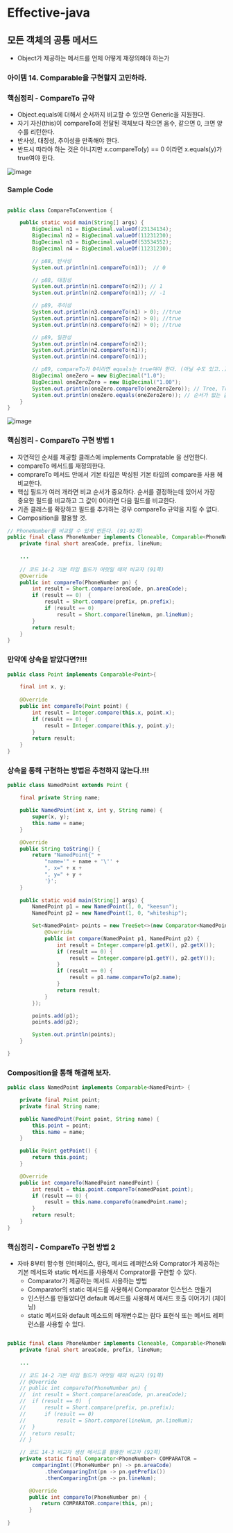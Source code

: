 # Effective-java
## 모든 객체의 공통 메서드
* Object가 제공하는 메서드를 언제 어떻게 재정의해야 하는가

### 아이템 14. Comparable을 구현할지 고민하라. 

### 핵심정리 - CompareTo 규약
* Object.equals에 더해서 순서까지 비교할 수 있으면 Generic을 지원한다.
* 자기 자신(this)이 compareTo에 전달된 객체보다 작으면 음수, 같으면 0, 크면 양수를 리턴한다.
* 반사성, 대칭성, 추이성을 만족해야 한다.
* 반드시 따라야 하는 것은 아니지만 x.compareTo(y) == 0 이라면 x.equals(y)가 true여야 한다.

![image](https://user-images.githubusercontent.com/60100532/210573537-5df33da4-7dc4-48da-aaa4-ad1e1695a762.png)

### Sample Code
```java

public class CompareToConvention {

    public static void main(String[] args) {
        BigDecimal n1 = BigDecimal.valueOf(23134134);
        BigDecimal n2 = BigDecimal.valueOf(11231230);
        BigDecimal n3 = BigDecimal.valueOf(53534552);
        BigDecimal n4 = BigDecimal.valueOf(11231230);

        // p88, 반사성
        System.out.println(n1.compareTo(n1));  // 0

        // p88, 대칭성
        System.out.println(n1.compareTo(n2)); // 1
        System.out.println(n2.compareTo(n1)); // -1

        // p89, 추이성
        System.out.println(n3.compareTo(n1) > 0); //true
        System.out.println(n1.compareTo(n2) > 0); //true
        System.out.println(n3.compareTo(n2) > 0); //true

        // p89, 일관성
        System.out.println(n4.compareTo(n2)); 
        System.out.println(n2.compareTo(n1));
        System.out.println(n4.compareTo(n1));

        // p89, compareTo가 0이라면 equals는 true여야 한다. (아닐 수도 있고..)
        BigDecimal oneZero = new BigDecimal("1.0");
        BigDecimal oneZeroZero = new BigDecimal("1.00");
        System.out.println(oneZero.compareTo(oneZeroZero)); // Tree, TreeMap
        System.out.println(oneZero.equals(oneZeroZero)); // 순서가 없는 콜렉션
    }
}
```
![image](https://user-images.githubusercontent.com/60100532/210575053-bdf4f942-79dd-4403-a90b-1eb258c1e027.png)



### 핵심정리 - CompareTo 구현 방법 1
* 자연적인 순서를 제공할 클래스에 implements Compratable<T> 을 선언한다.
* compareTo 메서드를 재정의한다.
* comprareTo 메서드 안에서 기본 타입은 박싱된 기본 타입의 compare을 사용 해 비교한다.
* 핵심 필드가 여러 개라면 비교 순서가 중요하다. 순서를 결정하는데 있어서 가장   
 중요한 필드를 비교하고 그 값이 0이라면 다음 필드를 비교한다.
* 기존 클래스를 확장하고 필드를 추가하는 경우 compareTo 규약을 지킬 수 없다.
* Composition을 활용할 것.

```java
// PhoneNumber를 비교할 수 있게 만든다. (91-92쪽)
public final class PhoneNumber implements Cloneable, Comparable<PhoneNumber> {
    private final short areaCode, prefix, lineNum;
 
    ...
  
    // 코드 14-2 기본 타입 필드가 여럿일 때의 비교자 (91쪽)
    @Override
    public int compareTo(PhoneNumber pn) {
        int result = Short.compare(areaCode, pn.areaCode);
        if (result == 0)  {
            result = Short.compare(prefix, pn.prefix);
            if (result == 0)
                result = Short.compare(lineNum, pn.lineNum);
        }
        return result;
    }
}
```

### 만약에 상속을 받았다면?!!!
```java
public class Point implements Comparable<Point>{

    final int x, y;
 
    @Override
    public int compareTo(Point point) {
        int result = Integer.compare(this.x, point.x);
        if (result == 0) {
            result = Integer.compare(this.y, point.y);
        }
        return result;
    }
}
```

### 상속을 통해 구현하는 방법은 추천하지 않는다.!!!
```java
public class NamedPoint extends Point {

    final private String name;

    public NamedPoint(int x, int y, String name) {
        super(x, y);
        this.name = name;
    }

	@Override
	public String toString() {
		return "NamedPoint{" +
			"name='" + name + '\'' +
			", x=" + x +
			", y=" + y +
			'}';
	}
	
    public static void main(String[] args) {
        NamedPoint p1 = new NamedPoint(1, 0, "keesun");
        NamedPoint p2 = new NamedPoint(1, 0, "whiteship");

        Set<NamedPoint> points = new TreeSet<>(new Comparator<NamedPoint>() {
            @Override
            public int compare(NamedPoint p1, NamedPoint p2) {
                int result = Integer.compare(p1.getX(), p2.getX());
                if (result == 0) {
                    result = Integer.compare(p1.getY(), p2.getY());
                }
                if (result == 0) {
                    result = p1.name.compareTo(p2.name);
                }
                return result;
            }
        });

        points.add(p1);
        points.add(p2);

        System.out.println(points);
    }

}
```

### Composition을 통해 해결해 보자.

```java
public class NamedPoint implements Comparable<NamedPoint> {

    private final Point point;
    private final String name;

    public NamedPoint(Point point, String name) {
        this.point = point;
        this.name = name;
    }

    public Point getPoint() {
        return this.point;
    }

    @Override
    public int compareTo(NamedPoint namedPoint) {
        int result = this.point.compareTo(namedPoint.point);
        if (result == 0) {
            result = this.name.compareTo(namedPoint.name);
        }
        return result;
    }
}
```

### 핵심정리 - CompareTo 구현 방법 2
* 자바 8부터 함수형 인터페이스, 람다, 메서드 레퍼런스와 Comprator가 제공하는   
기본 메서드와 static 메서드를 사용해서 Comprator를 구현할 수 있다.
  * Comparator가 제공하는 메서드 사용하는 방법
  * Comparator의 static 메서드를 사용해서 Comparator 인스턴스 만들기
  * 인스턴스를 만들었다면 default 메서드를 사용해서 메서드 호출 이어가기 (체이닝)
  * static 메서드와 default 메소드의 매개변수로는 람다 표현식 또는 메서드 레퍼런스를 사용할 수 있다.


```java

public final class PhoneNumber implements Cloneable, Comparable<PhoneNumber> {
	private final short areaCode, prefix, lineNum;
 
    ...

	// 코드 14-2 기본 타입 필드가 여럿일 때의 비교자 (91쪽)
	// @Override
	// public int compareTo(PhoneNumber pn) {
	// 	int result = Short.compare(areaCode, pn.areaCode);
	// 	if (result == 0)  {
	// 		result = Short.compare(prefix, pn.prefix);
	// 		if (result == 0)
	// 			result = Short.compare(lineNum, pn.lineNum);
	// 	}
	// 	return result;
	// }

	// 코드 14-3 비교자 생성 메서드를 활용한 비교자 (92쪽)
	private static final Comparator<PhoneNumber> COMPARATOR =
		comparingInt((PhoneNumber pn) -> pn.areaCode)
			.thenComparingInt(pn -> pn.getPrefix())
			.thenComparingInt(pn -> pn.lineNum);

	   @Override
	   public int compareTo(PhoneNumber pn) {
	       return COMPARATOR.compare(this, pn);
	   }
	
}


```